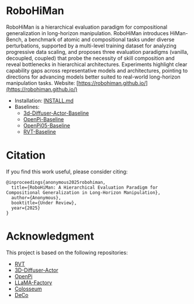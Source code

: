 # RoboHiMan

RoboHiMan is a hierarchical evaluation paradigm for compositional generalization in long-horizon manipulation. RoboHiMan introduces HiMan-Bench, a benchmark of atomic and compositional tasks under diverse perturbations, supported by a multi-level training dataset for analyzing progressive data scaling, and proposes three evaluation paradigms (vanilla, decoupled, coupled) that probe the necessity of skill composition and reveal bottlenecks in hierarchical architectures. Experiments highlight clear capability gaps across representative models and architectures, pointing to directions for advancing models better suited to real-world long-horizon manipulation tasks. Website: [https://robohiman.github.io/](https://robohiman.github.io/)

- Installation: [INSTALL.md](INSTALL.md)
- Baselines:
    - [3d-Diffuser-Actor-Baseline](baselines/3d-Diffuser-Actor-Baseline/README.md)
    - [OpenPi-Baseline](baselines/OpenPi-Baseline/README.md)
    - [OpenPi05-Baseline](baselines/OpenPi05-Baseline/README.md)
    - [RVT-Baseline](baselines/RVT-Baseline/README.md)

# Citation
If you find this work useful, please consider citing:
```
@inproceedings{anonymous2025robohiman,
  title={RoboHiMan: A Hierarchical Evaluation Paradigm for Compositional Generalization in Long-Horizon Manipulation},
  author={Anonymous},
  booktitle={Under Review},
  year={2025}
}
```

# Acknowledgment
This project is based on the following repositories:
- [RVT](https://github.com/nvlabs/rvt)
- [3D-Diffuser-Actor](https://github.com/nickgkan/3d_diffuser_actor)
- [OpenPi](https://github.com/Physical-Intelligence/openpi)
- [LLaMA-Factory](https://github.com/hiyouga/LLaMA-Factory)
- [Colosseum](https://github.com/robot-colosseum/robot-colosseum)
- [DeCo](https://deco226.github.io/)
